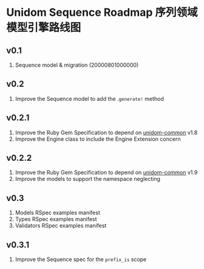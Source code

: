 # Unidom Sequence Roadmap 序列领域模型引擎路线图

## v0.1
1. Sequence model & migration (20000801000000)

## v0.2
1. Improve the Sequence model to add the .``generate!`` method

## v0.2.1
1. Improve the Ruby Gem Specification to depend on [unidom-common](https://github.com/topbitdu/unidom-common) v1.8
2. Improve the Engine class to include the Engine Extension concern

## v0.2.2
1. Improve the Ruby Gem Specification to depend on [unidom-common](https://github.com/topbitdu/unidom-common) v1.9
2. Improve the models to support the namespace neglecting

## v0.3
1. Models RSpec examples manifest
2. Types RSpec examples manifest
3. Validators RSpec examples manifest

## v0.3.1
1. Improve the Sequence spec for the ``prefix_is`` scope
